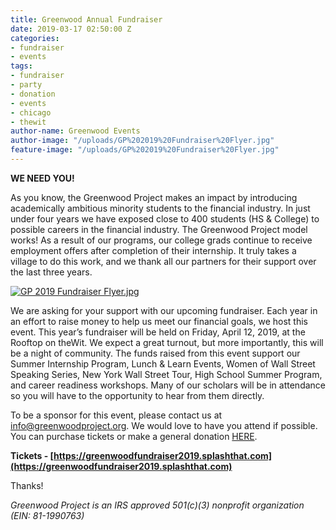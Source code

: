```yaml
---
title: Greenwood Annual Fundraiser
date: 2019-03-17 02:50:00 Z
categories:
- fundraiser
- events
tags:
- fundraiser
- party
- donation
- events
- chicago
- thewit
author-name: Greenwood Events
author-image: "/uploads/GP%202019%20Fundraiser%20Flyer.jpg"
feature-image: "/uploads/GP%202019%20Fundraiser%20Flyer.jpg"
---
```


**WE NEED YOU!**

As you know, the Greenwood Project makes an impact by introducing academically ambitious minority students to the financial industry. In just under four years we have exposed close to 400 students (HS & College) to possible careers in the financial industry. The Greenwood Project model works! As a result of our programs, our college grads continue to receive employment offers after completion of their internship. It truly takes a village to do this work, and we thank all our partners for their support over the last three years.

[![GP 2019 Fundraiser Flyer.jpg](/uploads/GP%202019%20Fundraiser%20Flyer.jpg)](https://greenwoodfundraiser2019.splashthat.com/)
 
We are asking for your support with our upcoming fundraiser. Each year in an effort to raise money to help us meet our financial goals, we host this event. This year’s fundraiser will be held on Friday, April 12, 2019, at the Rooftop on theWit. We expect a great turnout, but more importantly, this will be a night of community. The funds raised from this event support our Summer Internship Program, Lunch & Learn Events, Women of Wall Street Speaking Series, New York Wall Street Tour, High School Summer Program, and career readiness workshops. Many of our scholars will be in attendance so you will have to the opportunity to hear from them directly. 
 
To be a sponsor for this event, please contact us at info@greenwoodproject.org.  We would love to have you attend if possible. You can purchase tickets or make a general donation [HERE](https://greenwoodfundraiser2019.splashthat.com/). 

**Tickets - [https://greenwoodfundraiser2019.splashthat.com](https://greenwoodfundraiser2019.splashthat.com)**
 
Thanks!
 
*Greenwood Project is an IRS approved 501(c)(3) nonprofit organization (EIN: 81-1990763)*